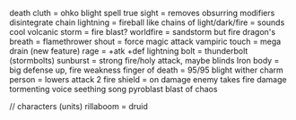 death cluth = ohko blight spell
true sight = removes obsurring modifiers
disintegrate
chain lightning = fireball like
chains of light/dark/fire = sounds cool
volcanic storm = fire blast?
worldfire = sandstorm but fire
dragon's breath = flamethrower
shout = force magic attack
vampiric touch = mega drain (new feature)
rage = +atk +def
lightning bolt = thunderbolt (stormbolts)
sunburst = strong fire/holy attack, maybe blinds
Iron body = big defense up, fire weakness
finger of death = 95/95 blight
wither
charm person = lowers attack 2
fire shield = on damage enemy takes fire damage
tormenting voice
seething song
pyroblast
blast of chaos

// characters (units)
rillaboom = druid

